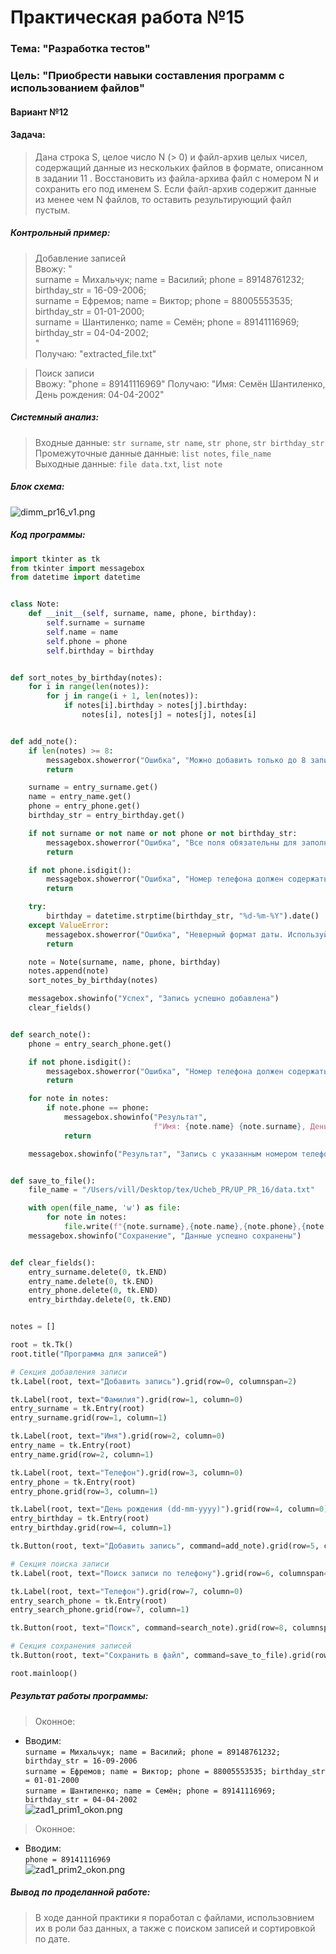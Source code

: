 # Практическая работа №15 #

### Тема: "Разработка тестов" ###

### Цель: "Приобрести навыки составления программ с использованием файлов" ###
#### Вариант №12 ####
#### Задача: ####


> Дана строка S, целое число N (> 0) и файл-архив целых чисел, содержащий данные из нескольких файлов в формате, описанном в задании 11 . Восстановить из файла-архива файл с номером N и сохранить его под именем S. Если файл-архив содержит данные из менее чем N файлов, то оставить результирующий файл пустым.
##### Контрольный пример: #####

> Добавление записей  
> Ввожу: "  
surname = Михальчук; name = Василий; phone = 89148761232; birthday_str = 16-09-2006;   
surname = Ефремов; name = Виктор; phone = 88005553535; birthday_str = 01-01-2000;    
surname = Шантиленко; name = Семён; phone = 89141116969; birthday_str = 04-04-2002;    
"  
> Получаю: "extracted_file.txt"  


> Поиск записи  
> Ввожу: "phone = 89141116969" 
> Получаю: "Имя: Семён Шантиленко, День рождения: 04-04-2002"
##### Системный анализ: #####

>Входные данные: `str surname`, `str name`, `str phone`, `str birthday_str`  
>Промежуточные данные данные: `list notes`, `file_name`  
>Выходные данные: `file data.txt`, `list note`    

##### Блок схема: #####
![dimm_pr16_v1.png](dimm_pr16_v1.png)


##### Код программы: #####

```python
import tkinter as tk
from tkinter import messagebox
from datetime import datetime


class Note:
    def __init__(self, surname, name, phone, birthday):
        self.surname = surname
        self.name = name
        self.phone = phone
        self.birthday = birthday


def sort_notes_by_birthday(notes):
    for i in range(len(notes)):
        for j in range(i + 1, len(notes)):
            if notes[i].birthday > notes[j].birthday:
                notes[i], notes[j] = notes[j], notes[i]


def add_note():
    if len(notes) >= 8:
        messagebox.showerror("Ошибка", "Можно добавить только до 8 записей")
        return

    surname = entry_surname.get()
    name = entry_name.get()
    phone = entry_phone.get()
    birthday_str = entry_birthday.get()

    if not surname or not name or not phone or not birthday_str:
        messagebox.showerror("Ошибка", "Все поля обязательны для заполнения")
        return

    if not phone.isdigit():
        messagebox.showerror("Ошибка", "Номер телефона должен содержать только цифры")
        return

    try:
        birthday = datetime.strptime(birthday_str, "%d-%m-%Y").date()
    except ValueError:
        messagebox.showerror("Ошибка", "Неверный формат даты. Используйте dd-mm-yyyy.")
        return

    note = Note(surname, name, phone, birthday)
    notes.append(note)
    sort_notes_by_birthday(notes)

    messagebox.showinfo("Успех", "Запись успешно добавлена")
    clear_fields()


def search_note():
    phone = entry_search_phone.get()

    if not phone.isdigit():
        messagebox.showerror("Ошибка", "Номер телефона должен содержать только цифры")
        return

    for note in notes:
        if note.phone == phone:
            messagebox.showinfo("Результат",
                                f"Имя: {note.name} {note.surname}, День рождения: {note.birthday.strftime('%d-%m-%Y')}")
            return

    messagebox.showinfo("Результат", "Запись с указанным номером телефона не найдена")


def save_to_file():
    file_name = "/Users/vill/Desktop/tex/Ucheb_PR/UP_PR_16/data.txt"

    with open(file_name, 'w') as file:
        for note in notes:
            file.write(f"{note.surname},{note.name},{note.phone},{note.birthday.strftime('%d-%m-%Y')}\n")
    messagebox.showinfo("Сохранение", "Данные успешно сохранены")


def clear_fields():
    entry_surname.delete(0, tk.END)
    entry_name.delete(0, tk.END)
    entry_phone.delete(0, tk.END)
    entry_birthday.delete(0, tk.END)


notes = []

root = tk.Tk()
root.title("Программа для записей")

# Секция добавления записи
tk.Label(root, text="Добавить запись").grid(row=0, columnspan=2)

tk.Label(root, text="Фамилия").grid(row=1, column=0)
entry_surname = tk.Entry(root)
entry_surname.grid(row=1, column=1)

tk.Label(root, text="Имя").grid(row=2, column=0)
entry_name = tk.Entry(root)
entry_name.grid(row=2, column=1)

tk.Label(root, text="Телефон").grid(row=3, column=0)
entry_phone = tk.Entry(root)
entry_phone.grid(row=3, column=1)

tk.Label(root, text="День рождения (dd-mm-yyyy)").grid(row=4, column=0)
entry_birthday = tk.Entry(root)
entry_birthday.grid(row=4, column=1)

tk.Button(root, text="Добавить запись", command=add_note).grid(row=5, columnspan=2)

# Секция поиска записи
tk.Label(root, text="Поиск записи по телефону").grid(row=6, columnspan=2)

tk.Label(root, text="Телефон").grid(row=7, column=0)
entry_search_phone = tk.Entry(root)
entry_search_phone.grid(row=7, column=1)

tk.Button(root, text="Поиск", command=search_note).grid(row=8, columnspan=2)

# Секция сохранения записей
tk.Button(root, text="Сохранить в файл", command=save_to_file).grid(row=9, columnspan=2)

root.mainloop()

```

##### Результат работы программы: #####
> Оконное:    
* Вводим:   
`surname = Михальчук; name = Василий; phone = 89148761232; birthday_str = 16-09-2006`    
`surname = Ефремов; name = Виктор; phone = 88005553535; birthday_str = 01-01-2000`    
`surname = Шантиленко; name = Семён; phone = 89141116969; birthday_str = 04-04-2002`  
![zad1_prim1_okon.png](zad1_prim1_okon.png)

> Оконное:    
* Вводим:   
`phone = 89141116969`    
![zad1_prim2_okon.png](zad1_prim2_okon.png)

##### Вывод по проделанной работе: #####
> В ходе данной практики я поработал с файлами, использовнием их в роли баз данных, а также с поиском записей и сортировкой по дате.